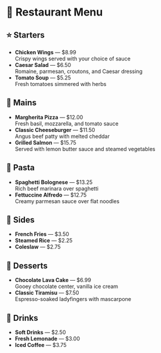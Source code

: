 # 🍔 Restaurant Menu

## ⭐ Starters
- **Chicken Wings** — $8.99  
  Crispy wings served with your choice of sauce
- **Caesar Salad** — $6.50  
  Romaine, parmesan, croutons, and Caesar dressing
- **Tomato Soup** — $5.25  
  Fresh tomatoes simmered with herbs

## 🍕 Mains
- **Margherita Pizza** — $12.00  
  Fresh basil, mozzarella, and tomato sauce
- **Classic Cheeseburger** — $11.50  
  Angus beef patty with melted cheddar
- **Grilled Salmon** — $15.75  
  Served with lemon butter sauce and steamed vegetables

## 🍝 Pasta
- **Spaghetti Bolognese** — $13.25  
  Rich beef marinara over spaghetti
- **Fettuccine Alfredo** — $12.75  
  Creamy parmesan sauce over flat noodles

## 🍟 Sides
- **French Fries** — $3.50
- **Steamed Rice** — $2.25
- **Coleslaw** — $2.75

## 🍰 Desserts
- **Chocolate Lava Cake** — $6.99  
  Gooey chocolate center, vanilla ice cream
- **Classic Tiramisu** — $7.50  
  Espresso-soaked ladyfingers with mascarpone

## 🥤 Drinks
- **Soft Drinks** — $2.50
- **Fresh Lemonade** — $3.00
- **Iced Coffee** — $3.75
